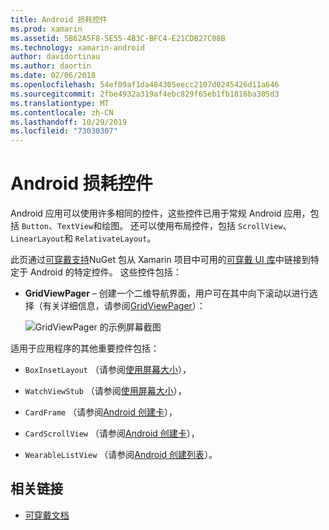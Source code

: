 ```yaml
---
title: Android 损耗控件
ms.prod: xamarin
ms.assetid: 5B62A5F8-5E55-4B3C-BFC4-E21CDB27C08B
ms.technology: xamarin-android
author: davidortinau
ms.author: daortin
ms.date: 02/06/2018
ms.openlocfilehash: 54ef09af1da484305eecc2107d0245426d11a646
ms.sourcegitcommit: 2fbe4932a319af4ebc829f65eb1fb1816ba305d3
ms.translationtype: MT
ms.contentlocale: zh-CN
ms.lasthandoff: 10/29/2019
ms.locfileid: "73030307"
---
```

# <a name="android-wear-controls"></a>Android 损耗控件

Android 应用可以使用许多相同的控件，这些控件已用于常规 Android 应用，包括 `Button`、`TextView`和绘图。 还可以使用布局控件，包括 `ScrollView`、`LinearLayout`和 `RelativateLayout`。

此页通过[可穿戴支持](https://www.nuget.org/packages/Xamarin.Android.Wear/)NuGet 包从 Xamarin 项目中可用的[可穿戴 UI 库](https://developer.android.com/training/wearables/apps/layouts.html#UiLibrary)中链接到特定于 Android 的特定控件。 这些控件包括：

- **GridViewPager** &ndash; 创建一个二维导航界面，用户可在其中向下滚动以进行选择（有关详细信息，请参阅[GridViewPager](~/android/wear/user-interface/controls/gridviewpager.md)）：

    ![GridViewPager 的示例屏幕截图](images/gridviewpager.png)

适用于应用程序的其他重要控件包括：

- `BoxInsetLayout` （请参阅[使用屏幕大小](~/android/wear/screen-sizes.md)），

- `WatchViewStub` （请参阅[使用屏幕大小](~/android/wear/screen-sizes.md)），

- `CardFrame` （请参阅[Android 创建卡](https://developer.android.com/training/wearables/ui/cards.html)），

- `CardScrollView` （请参阅[Android 创建卡](https://developer.android.com/training/wearables/ui/cards.html)），

- `WearableListView` （请参阅[Android 创建列表](https://developer.android.com/training/wearables/ui/lists.html)）。

## <a name="related-links"></a>相关链接

- [可穿戴文档](https://developer.android.com/reference/android/support/wearable/view/package-summary.html)
